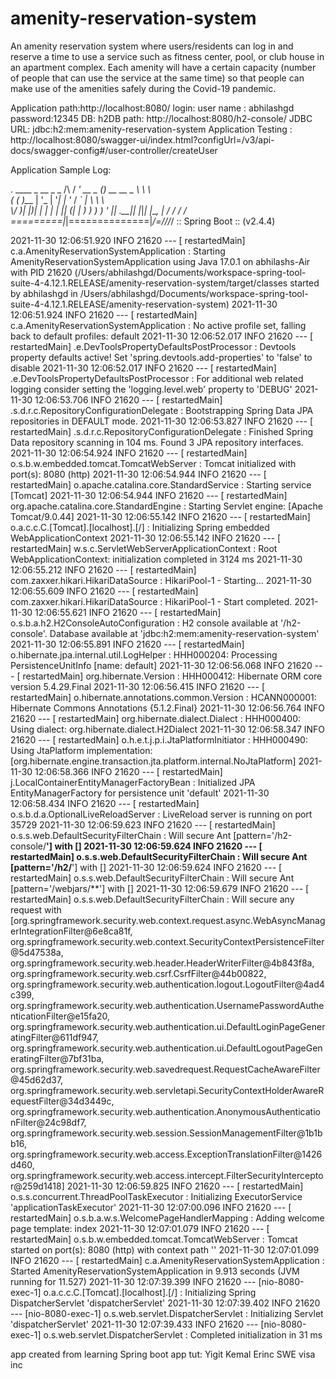 # amenity-reservation-system

An amenity reservation system where users/residents can log in and reserve a time to use a service such as fitness center, pool, or club house in an apartment complex. Each amenity will have a certain capacity (number of people that can use the service at the same time) so that people can make use of the amenities safely during the Covid-19 pandemic. 



Application path:http://localhost:8080/
login: user name : abhilashgd 
       password:12345
DB: h2DB path: http://localhost:8080/h2-console/
JDBC URL: jdbc:h2:mem:amenity-reservation-system
Application Testing : http://localhost:8080/swagger-ui/index.html?configUrl=/v3/api-docs/swagger-config#/user-controller/createUser


Application Sample Log:

  .   ____          _            __ _ _
 /\\ / ___'_ __ _ _(_)_ __  __ _ \ \ \ \
( ( )\___ | '_ | '_| | '_ \/ _` | \ \ \ \
 \\/  ___)| |_)| | | | | || (_| |  ) ) ) )
  '  |____| .__|_| |_|_| |_\__, | / / / /
 =========|_|==============|___/=/_/_/_/
 :: Spring Boot ::                (v2.4.4)

2021-11-30 12:06:51.920  INFO 21620 --- [  restartedMain] c.a.AmenityReservationSystemApplication  : Starting AmenityReservationSystemApplication using Java 17.0.1 on abhilashs-Air with PID 21620 (/Users/abhilashgd/Documents/workspace-spring-tool-suite-4-4.12.1.RELEASE/amenity-reservation-system/target/classes started by abhilashgd in /Users/abhilashgd/Documents/workspace-spring-tool-suite-4-4.12.1.RELEASE/amenity-reservation-system)
2021-11-30 12:06:51.924  INFO 21620 --- [  restartedMain] c.a.AmenityReservationSystemApplication  : No active profile set, falling back to default profiles: default
2021-11-30 12:06:52.017  INFO 21620 --- [  restartedMain] .e.DevToolsPropertyDefaultsPostProcessor : Devtools property defaults active! Set 'spring.devtools.add-properties' to 'false' to disable
2021-11-30 12:06:52.017  INFO 21620 --- [  restartedMain] .e.DevToolsPropertyDefaultsPostProcessor : For additional web related logging consider setting the 'logging.level.web' property to 'DEBUG'
2021-11-30 12:06:53.706  INFO 21620 --- [  restartedMain] .s.d.r.c.RepositoryConfigurationDelegate : Bootstrapping Spring Data JPA repositories in DEFAULT mode.
2021-11-30 12:06:53.827  INFO 21620 --- [  restartedMain] .s.d.r.c.RepositoryConfigurationDelegate : Finished Spring Data repository scanning in 104 ms. Found 3 JPA repository interfaces.
2021-11-30 12:06:54.924  INFO 21620 --- [  restartedMain] o.s.b.w.embedded.tomcat.TomcatWebServer  : Tomcat initialized with port(s): 8080 (http)
2021-11-30 12:06:54.944  INFO 21620 --- [  restartedMain] o.apache.catalina.core.StandardService   : Starting service [Tomcat]
2021-11-30 12:06:54.944  INFO 21620 --- [  restartedMain] org.apache.catalina.core.StandardEngine  : Starting Servlet engine: [Apache Tomcat/9.0.44]
2021-11-30 12:06:55.142  INFO 21620 --- [  restartedMain] o.a.c.c.C.[Tomcat].[localhost].[/]       : Initializing Spring embedded WebApplicationContext
2021-11-30 12:06:55.142  INFO 21620 --- [  restartedMain] w.s.c.ServletWebServerApplicationContext : Root WebApplicationContext: initialization completed in 3124 ms
2021-11-30 12:06:55.212  INFO 21620 --- [  restartedMain] com.zaxxer.hikari.HikariDataSource       : HikariPool-1 - Starting...
2021-11-30 12:06:55.609  INFO 21620 --- [  restartedMain] com.zaxxer.hikari.HikariDataSource       : HikariPool-1 - Start completed.
2021-11-30 12:06:55.621  INFO 21620 --- [  restartedMain] o.s.b.a.h2.H2ConsoleAutoConfiguration    : H2 console available at '/h2-console'. Database available at 'jdbc:h2:mem:amenity-reservation-system'
2021-11-30 12:06:55.891  INFO 21620 --- [  restartedMain] o.hibernate.jpa.internal.util.LogHelper  : HHH000204: Processing PersistenceUnitInfo [name: default]
2021-11-30 12:06:56.068  INFO 21620 --- [  restartedMain] org.hibernate.Version                    : HHH000412: Hibernate ORM core version 5.4.29.Final
2021-11-30 12:06:56.415  INFO 21620 --- [  restartedMain] o.hibernate.annotations.common.Version   : HCANN000001: Hibernate Commons Annotations {5.1.2.Final}
2021-11-30 12:06:56.764  INFO 21620 --- [  restartedMain] org.hibernate.dialect.Dialect            : HHH000400: Using dialect: org.hibernate.dialect.H2Dialect
2021-11-30 12:06:58.347  INFO 21620 --- [  restartedMain] o.h.e.t.j.p.i.JtaPlatformInitiator       : HHH000490: Using JtaPlatform implementation: [org.hibernate.engine.transaction.jta.platform.internal.NoJtaPlatform]
2021-11-30 12:06:58.366  INFO 21620 --- [  restartedMain] j.LocalContainerEntityManagerFactoryBean : Initialized JPA EntityManagerFactory for persistence unit 'default'
2021-11-30 12:06:58.434  INFO 21620 --- [  restartedMain] o.s.b.d.a.OptionalLiveReloadServer       : LiveReload server is running on port 35729
2021-11-30 12:06:59.623  INFO 21620 --- [  restartedMain] o.s.s.web.DefaultSecurityFilterChain     : Will secure Ant [pattern='/h2-console/**'] with []
2021-11-30 12:06:59.624  INFO 21620 --- [  restartedMain] o.s.s.web.DefaultSecurityFilterChain     : Will secure Ant [pattern='/h2/**'] with []
2021-11-30 12:06:59.624  INFO 21620 --- [  restartedMain] o.s.s.web.DefaultSecurityFilterChain     : Will secure Ant [pattern='/webjars/**'] with []
2021-11-30 12:06:59.679  INFO 21620 --- [  restartedMain] o.s.s.web.DefaultSecurityFilterChain     : Will secure any request with [org.springframework.security.web.context.request.async.WebAsyncManagerIntegrationFilter@6e8ca81f, org.springframework.security.web.context.SecurityContextPersistenceFilter@5d47538a, org.springframework.security.web.header.HeaderWriterFilter@4b843f8a, org.springframework.security.web.csrf.CsrfFilter@44b00822, org.springframework.security.web.authentication.logout.LogoutFilter@4ad4c399, org.springframework.security.web.authentication.UsernamePasswordAuthenticationFilter@e15fa20, org.springframework.security.web.authentication.ui.DefaultLoginPageGeneratingFilter@611df947, org.springframework.security.web.authentication.ui.DefaultLogoutPageGeneratingFilter@7bf31ba, org.springframework.security.web.savedrequest.RequestCacheAwareFilter@45d62d37, org.springframework.security.web.servletapi.SecurityContextHolderAwareRequestFilter@34d3449c, org.springframework.security.web.authentication.AnonymousAuthenticationFilter@24c98df7, org.springframework.security.web.session.SessionManagementFilter@1b1bb16, org.springframework.security.web.access.ExceptionTranslationFilter@1426d460, org.springframework.security.web.access.intercept.FilterSecurityInterceptor@259d1418]
2021-11-30 12:06:59.825  INFO 21620 --- [  restartedMain] o.s.s.concurrent.ThreadPoolTaskExecutor  : Initializing ExecutorService 'applicationTaskExecutor'
2021-11-30 12:07:00.096  INFO 21620 --- [  restartedMain] o.s.b.a.w.s.WelcomePageHandlerMapping    : Adding welcome page template: index
2021-11-30 12:07:01.079  INFO 21620 --- [  restartedMain] o.s.b.w.embedded.tomcat.TomcatWebServer  : Tomcat started on port(s): 8080 (http) with context path ''
2021-11-30 12:07:01.099  INFO 21620 --- [  restartedMain] c.a.AmenityReservationSystemApplication  : Started AmenityReservationSystemApplication in 9.913 seconds (JVM running for 11.527)
2021-11-30 12:07:39.399  INFO 21620 --- [nio-8080-exec-1] o.a.c.c.C.[Tomcat].[localhost].[/]       : Initializing Spring DispatcherServlet 'dispatcherServlet'
2021-11-30 12:07:39.402  INFO 21620 --- [nio-8080-exec-1] o.s.web.servlet.DispatcherServlet        : Initializing Servlet 'dispatcherServlet'
2021-11-30 12:07:39.433  INFO 21620 --- [nio-8080-exec-1] o.s.web.servlet.DispatcherServlet        : Completed initialization in 31 ms



app created from learning Spring boot app tut:  Yigit Kemal Erinc SWE visa inc
